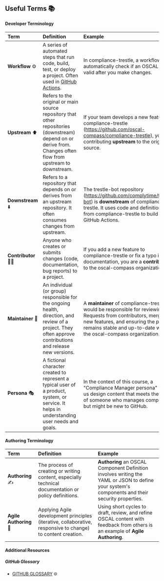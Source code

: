 ## **Useful Terms 📚**

#### **Developer Terminology**

| Term | Definition | Example |
| :---- | :---- | :---- |
| **Workflow** ⚙️ | A series of automated steps that run code, build, test, or deploy a project. Often used in [GitHub Actions](https://docs.github.com/en/actions/about-github-actions/understanding-github-actions). | In compliance-trestle, a workflow might automatically check if an OSCAL file is valid after you make changes. |
| **Upstream** ⬆️ | Refers to the original or main source repository that other repositories (downstream) depend on or derive from. Changes often flow from upstream to downstream. | If your team develops a new feature for compliance-trestle (https://github.com/oscal-compass/compliance-trestle), you're contributing **upstream** to the original source. |
| **Downstream** ⬇️ | Refers to a repository that depends on or derives from an upstream repository. It often consumes changes from upstream. | The trestle-bot repository (https://github.com/complytime/trestle-bot) is **downstream** of compliance-trestle. It uses code and definitions from compliance-trestle to build its GitHub Actions. |
| **Contributor** 🧑‍💻 | Anyone who creates or submits changes (code, documentation, bug reports) to a project. | If you add a new feature to compliance-trestle or fix a typo in its documentation, you are a **contributor** to the oscal-compass organization. |
| **Maintainer** 👷 | An individual (or group) responsible for the ongoing health, direction, and review of a project. They often approve contributions and release new versions. | A **maintainer** of compliance-trestle would be responsible for reviewing Pull Requests from contributors, merging new features, and ensuring the project remains stable and up-to-date within the oscal-compass organization. |
| **Persona** 🎭 | A fictional character created to represent a typical user of a product, system, or service. It helps in understanding user needs and goals. | In the context of this course, a "Compliance Manager persona" helps us design content that meets the needs of someone who manages compliance but might be new to GitHub. |

#### **Authoring Terminology**

| Term | Definition | Example |
| :---- | :---- | :---- |
| **Authoring** ✍️ | The process of creating or writing content, especially technical documentation or policy definitions. | **Authoring** an OSCAL Component Definition involves writing the YAML or JSON to define your system's components and their security properties. |
| **Agile Authoring** 🚀 | Applying Agile development principles (iterative, collaborative, responsive to change) to content creation. | Using short cycles to draft, review, and refine OSCAL content with feedback from others is an example of **Agile Authoring**. |

#### **Additional Resources**

##### **GitHub Glossary**

* [GITHUB GLOSSARY](https://docs.github.com/en/get-started/learning-about-github/github-glossary#pull-request) 🌐
